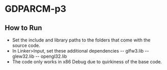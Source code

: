# GDPARCM-p3

## How to Run
- Set the include and library paths to the folders that come with the source code.
- In Linker>Input, set these additional dependencies 
-- glfw3.lib
-- glew32.lib
-- opengl32.lib
- The code only works in x86 Debug due to quirkiness of the base code.
